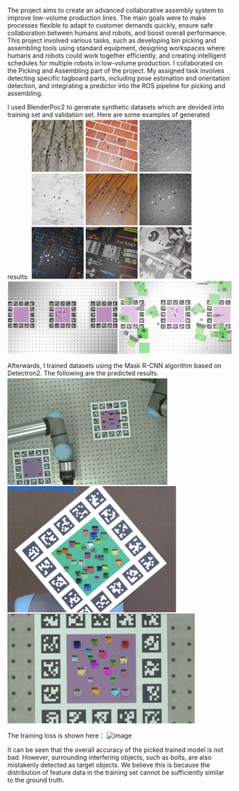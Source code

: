 The project aims to create an advanced collaborative assembly system to improve low-volume production lines. The main goals were to make processes flexible to adapt to customer demands quickly, ensure safe collaboration between humans and robots, and boost overall performance. This project involved various tasks, such as developing bin picking and assembling tools using standard equipment, designing workspaces where humans and robots could work together efficiently, and creating intelligent schedules for multiple robots in low-volume production. I collaborated on the Picking and Assembling part of the project. My assigned task involves detecting specific tagboard parts, including pose estimation and orientation detection, and integrating a predictor into the ROS pipeline for picking and assembling.

I used BlenderPoc2 to generate synthetic datasets which are devided into training set and validation set. Here are some examples of generated results:
![image](https://github.com/chenyi0916/COBOT/blob/main/cobot_2.png)
![iamge](https://github.com/chenyi0916/COBOT/blob/main/cobot_3.png)

Afterwards, I trained datasets using the Mask R-CNN algorithm based on Detectron2. The following are the predicted results.
![image](https://github.com/chenyi0916/COBOT/blob/main/cobot_4.png)
![iamge](https://github.com/chenyi0916/COBOT/blob/main/cobot_5.png)
![image](https://github.com/chenyi0916/COBOT/blob/main/cobot_6.png)

The training loss is shown here：
![image](https://github.com/chenyi0916/COBOT/blob/main/cobot_7.png)

It can be seen that the overall accuracy of the picked trained model is not bad. However, surrounding interfering objects, such as bolts, are also mistakenly detected as target objects. We believe this is because the distribution of feature data in the training set cannot be sufficiently similar to the ground truth.

